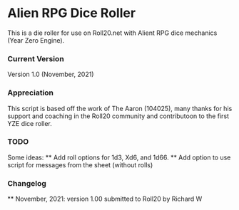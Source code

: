 # Alien RPG Dice Roller
This is a die roller for use on Roll20.net with Alient RPG dice mechanics (Year Zero Engine). 

### Current Version
Version 1.0 (November, 2021) 

### Appreciation	
This script is based off the work of The Aaron (104025), many thanks for his support and coaching in the Roll20 community and contributoon to the first YZE dice roller. 

### TODO

Some ideas:
** Add roll options for 1d3, Xd6, and 1d66.
** Add option to use script for messages from the sheet (without rolls)
	
### Changelog

** November, 2021: version 1.00 submitted to Roll20 by Richard W

